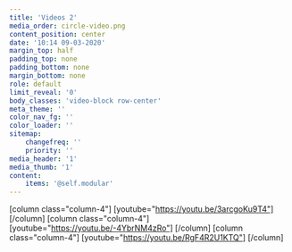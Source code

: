 ```yaml
---
title: 'Videos 2'
media_order: circle-video.png
content_position: center
date: '10:14 09-03-2020'
margin_top: half
padding_top: none
padding_bottom: none
margin_bottom: none
role: default
limit_reveal: '0'
body_classes: 'video-block row-center'
meta_theme: ''
color_nav_fg: ''
color_loader: ''
sitemap:
    changefreq: ''
    priority: ''
media_header: '1'
media_thumb: '1'
content:
    items: '@self.modular'
---
```


[column class="column-4"]
[youtube="https://youtu.be/3arcgoKu9T4"]
[/column]
[column class="column-4"]
[youtube="https://youtu.be/-4YbrNM4zRo"]
[/column]
[column class="column-4"]
[youtube="https://youtu.be/RgF4R2U1KTQ"]
[/column]

